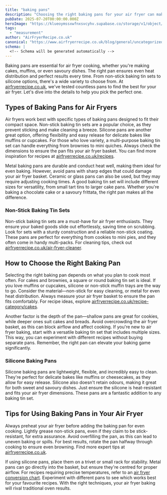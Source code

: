 ```yaml
---
title: "baking pans"
description: "Choosing the right baking pans for your air fryer can make all the difference. Whether you're whipping up cakes, cookies, or savoury dishes, the right tin ensures even cooking. Let’s explore the top options and how to use them for perfect results every time."
pubDate: 2025-07-20T00:00:00.000Z
heroImage: "https://klueoymssxwfnxsvcyhv.supabase.co/storage/v1/object/public/Shmucket/baking-pans.png"
tags:
  - "measurement"
author: "AirFryerRecipe.co.uk"
canonical: "https://www.airfryerrecipe.co.uk/blog/general/uncategorized/baking-pans"
schema: |
  <!-- Schema will be generated automatically -->
---
```


<p id="">Baking pans are essential for air fryer cooking, whether you're making cakes, muffins, or even savoury dishes. The right pan ensures even heat distribution and perfect results every time. From non-stick baking tin sets to silicone options, there's a wide variety to choose from. At <a href="https://www.airfryerrecipe.co.uk" id="">airfryerrecipe.co.uk</a>, we've tested countless pans to find the best for your air fryer. Let's dive into the details to help you pick the perfect one.</p><h2 id="">Types of Baking Pans for Air Fryers</h2><p id="">Air fryers work best with specific types of baking pans designed to fit their compact space. Non-stick baking tin sets are a popular choice, as they prevent sticking and make cleaning a breeze. Silicone pans are another great option, offering flexibility and easy release for delicate bakes like muffins or cupcakes. For those who love variety, a multi-purpose baking tin set can handle everything from brownies to mini quiches. Always check the dimensions to ensure the pan fits your air fryer basket. You can find more inspiration for recipes at <a href="https://www.airfryerrecipe.co.uk/recipes" id="">airfryerrecipe.co.uk/recipes</a>.</p><p id="">Metal baking pans are durable and conduct heat well, making them ideal for even baking. However, avoid pans with sharp edges that could damage your air fryer basket. Ceramic or glass pans can also be used, but they may require adjusting cooking times. A good baking tin set will include different sizes for versatility, from small tart tins to larger cake pans. Whether you're baking a chocolate cake or a savoury frittata, the right pan makes all the difference.</p><h3 id="">Non-Stick Baking Tin Sets</h3><p id="">Non-stick baking tin sets are a must-have for air fryer enthusiasts. They ensure your baked goods slide out effortlessly, saving time on scrubbing. Look for sets with a sturdy construction and a reliable non-stick coating. These pans are perfect for everything from cookies to mini pies, and they often come in handy multi-packs. For cleaning tips, check out <a href="https://www.airfryerrecipe.co.uk/air-fryer-cleaner" id="">airfryerrecipe.co.uk/air-fryer-cleaner</a>.</p><h2 id="">How to Choose the Right Baking Pan</h2><p id="">Selecting the right baking pan depends on what you plan to cook most often. For cakes and brownies, a square or round baking tin set is ideal. If you love muffins or cupcakes, silicone or non-stick muffin trays are the way to go. Consider the material—non-stick for easy cleaning, or metal for even heat distribution. Always measure your air fryer basket to ensure the pan fits comfortably. For recipe ideas, explore <a href="https://www.airfryerrecipe.co.uk/recipe-category/cakes" id="">airfryerrecipe.co.uk/recipe-category/cakes</a>.</p><p id="">Another factor is the depth of the pan—shallow pans are great for cookies, while deeper ones suit cakes and breads. Avoid overcrowding the air fryer basket, as this can block airflow and affect cooking. If you're new to air fryer baking, start with a versatile baking tin set that includes multiple sizes. This way, you can experiment with different recipes without buying separate pans. Remember, the right pan can elevate your baking game significantly.</p><h3 id="">Silicone Baking Pans</h3><p id="">Silicone baking pans are lightweight, flexible, and incredibly easy to clean. They're perfect for delicate bakes like muffins or cheesecakes, as they allow for easy release. Silicone also doesn't retain odours, making it great for both sweet and savoury dishes. Just ensure the silicone is heat-resistant and fits your air fryer dimensions. These pans are a fantastic addition to any baking tin set.</p><h2 id="">Tips for Using Baking Pans in Your Air Fryer</h2><p id="">Always preheat your air fryer before adding the baking pan for even cooking. Lightly grease non-stick pans, even if they claim to be stick-resistant, for extra assurance. Avoid overfilling the pan, as this can lead to uneven baking or spills. For best results, rotate the pan halfway through cooking to ensure even browning. Find more expert tips at <a href="https://www.airfryerrecipe.co.uk" id="">airfryerrecipe.co.uk</a>.</p><p id="">If using silicone pans, place them on a trivet or small rack for stability. Metal pans can go directly into the basket, but ensure they're centred for proper airflow. For recipes requiring precise temperatures, refer to an <a href="https://www.airfryerrecipe.co.uk/air-fryer-conversion-chart" id="">air fryer conversion chart</a>. Experiment with different pans to see which works best for your favourite recipes. With the right techniques, your air fryer baking will rival traditional oven results.</p>
